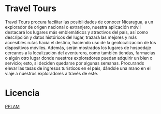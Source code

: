 # Travel Tours

Travel Tours procura facilitar las posibilidades de conocer Nicaragua, a un explorador de origen nacional o extranjero, nuestra aplicación móvil destacará los lugares más emblemáticos y atractivos del país, así como descripción y datos históricos del lugar, trazará las mejores y más accesibles rutas hacia el destino, haciendo uso de la geolocalización de los dispositivos móviles. Además, serán mostrados los lugares de hospedaje cercanos a la localización del aventurero, como también tiendas, farmacias o algún otro lugar donde nuestros exploradores puedan adquirir un bien o servicio; esto, si deciden quedarse por algunas semanas. Procurando elevar las tasas de ingresos turísticos en el país, dándole una mano en el viaje a nuestros exploradores a través de este.

# Licencia

[PPLAM](https://github.com/DerianCordobaPerez/travel_tours_pplam/blob/Master/LICENSE)
